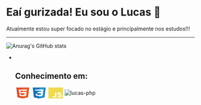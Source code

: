 ### <h1>Eaí gurizada! Eu sou o Lucas 🧉</h1>
Atualmente estou super focado no estágio e principalmente nos estudos!!! <hr>
![Anurag's GitHub stats](https://github-readme-stats.vercel.app/api?username=LucasBlim&show_icons=true&theme=radical)

- <div style="display: inline_block"><br>
  <h2>Conhecimento em:</h2>
  <img align="center" alt="lucas-HTML" height="30" width="40" src="https://raw.githubusercontent.com/devicons/devicon/master/icons/html5/html5-original.svg">
  <img align="center" alt="lucas-CSS" height="30" width="40" src="https://raw.githubusercontent.com/devicons/devicon/master/icons/css3/css3-original.svg">
  <img align="center" alt="lucas-Js" height="30" width="40" src="https://raw.githubusercontent.com/devicons/devicon/master/icons/javascript/javascript-plain.svg">
  <img align="center" alt="lucas-php" height="30" width="40" src="https://cdn.jsdelivr.net/gh/devicons/devicon@latest/icons/php/php-original.svg" />

  
</div>

